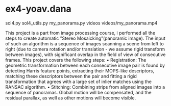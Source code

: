 # ex4-yoav.dana
sol4.py
sol4_utils.py
my_panorama.py
videos
videos/my_panorama.mp4

This project is a part from image processing course, i performed all the steps to create automatic ”Stereo
Mosaicking”(panoramic image). The input of such an algorithm is a sequence of images scanning a scene from left to right
(due to camera rotation and/or translation - we assume rigid transform between images), with significant
overlap in the field of view of consecutive frames. This project covers the following steps:
• Registration: The geometric transformation between each consecutive image pair is found by detecting Harris feature points, extracting their MOPS-like descriptors, matching these descriptors
between the pair and fitting a rigid transformation that agrees with a large set of inlier matches
using the RANSAC algorithm.
• Stitching: Combining strips from aligned images into a sequence of panoramas. Global motion will
be compensated, and the residual parallax, as well as other motions will become visible.
